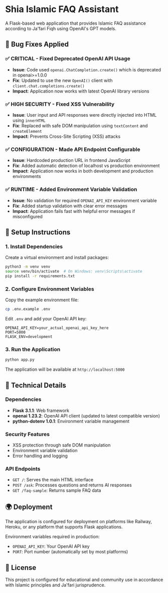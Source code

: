 # Shia Islamic FAQ Assistant

A Flask-based web application that provides Islamic FAQ assistance according to Ja'fari Fiqh using OpenAI's GPT models.

## 🐛 Bug Fixes Applied

### ✅ **CRITICAL - Fixed Deprecated OpenAI API Usage**
- **Issue**: Code used `openai.ChatCompletion.create()` which is deprecated in openai>=1.0.0
- **Fix**: Updated to use the new `OpenAI()` client with `client.chat.completions.create()`
- **Impact**: Application now works with latest OpenAI library versions

### ✅ **HIGH SECURITY - Fixed XSS Vulnerability**
- **Issue**: User input and API responses were directly injected into HTML using `innerHTML`
- **Fix**: Replaced with safe DOM manipulation using `textContent` and `createElement`
- **Impact**: Prevents Cross-Site Scripting (XSS) attacks

### ✅ **CONFIGURATION - Made API Endpoint Configurable**
- **Issue**: Hardcoded production URL in frontend JavaScript
- **Fix**: Added automatic detection of localhost vs production environment
- **Impact**: Application now works in both development and production environments

### ✅ **RUNTIME - Added Environment Variable Validation**
- **Issue**: No validation for required `OPENAI_API_KEY` environment variable
- **Fix**: Added startup validation with clear error messages
- **Impact**: Application fails fast with helpful error messages if misconfigured

## 🚀 Setup Instructions

### 1. Install Dependencies

Create a virtual environment and install packages:
```bash
python3 -m venv venv
source venv/bin/activate  # On Windows: venv\Scripts\activate
pip install -r requirements.txt
```

### 2. Configure Environment Variables

Copy the example environment file:
```bash
cp .env.example .env
```

Edit `.env` and add your OpenAI API key:
```env
OPENAI_API_KEY=your_actual_openai_api_key_here
PORT=5000
FLASK_ENV=development
```

### 3. Run the Application

```bash
python app.py
```

The application will be available at `http://localhost:5000`

## 🔧 Technical Details

### Dependencies
- **Flask 3.1.1**: Web framework
- **openai 1.23.2**: OpenAI API client (updated to latest compatible version)
- **python-dotenv 1.0.1**: Environment variable management

### Security Features
- XSS protection through safe DOM manipulation
- Environment variable validation
- Error handling and logging

### API Endpoints
- `GET /`: Serves the main HTML interface
- `POST /ask`: Processes questions and returns AI responses
- `GET /faq-sample`: Returns sample FAQ data

## 🌍 Deployment

The application is configured for deployment on platforms like Railway, Heroku, or any platform that supports Flask applications.

Environment variables required in production:
- `OPENAI_API_KEY`: Your OpenAI API key
- `PORT`: Port number (automatically set by most platforms)

## 📝 License

This project is configured for educational and community use in accordance with Islamic principles and Ja'fari jurisprudence.